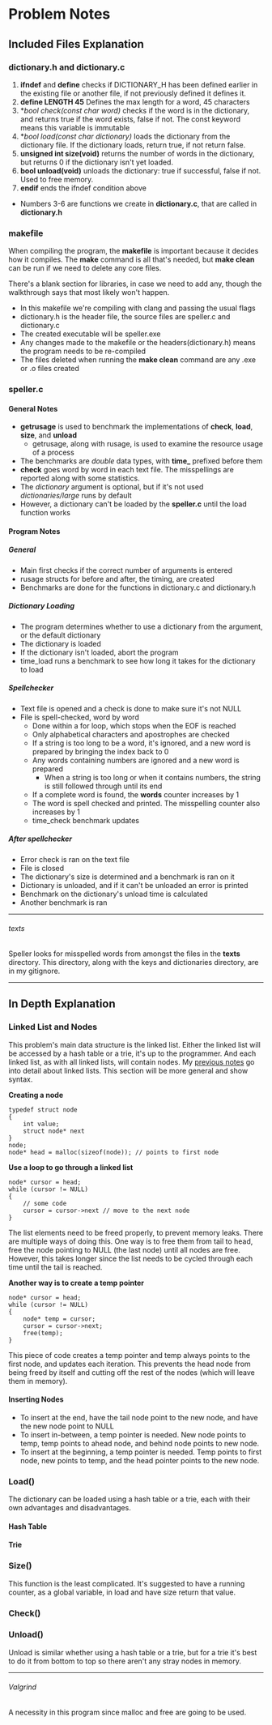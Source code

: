 # Problem Notes

## Included Files Explanation

### dictionary.h and dictionary.c

1. **ifndef** and **define** checks if DICTIONARY_H has been defined earlier in the existing file or another file, if not previously defined it defines it.
2. **define LENGTH 45** Defines the max length for a word, 45 characters
3. **bool check(const char *word)** checks if the word is in the dictionary, and returns true if the word exists, false if not. The const keyword means this variable is immutable 
4. **bool load(const char *dictionary)** loads the dictionary from the dictionary file. If the dictionary loads, return true, if not return false.
5. **unsigned int size(void)** returns the number of words in the dictionary, but returns 0 if the dictionary isn't yet loaded.
6. **bool unload(void)** unloads the dictionary: true if successful, false if not. Used to free memory.
7. **endif** ends the ifndef condition above

* Numbers 3-6 are functions we create in **dictionary.c**, that are called in **dictionary.h**


### makefile

When compiling the program, the **makefile** is important because it decides how it compiles. The **make** command is all that's needed, but **make clean** can be run if we need to delete any core files.

There's a blank section for libraries, in case we need to add any, though the walkthrough says that most likely won't happen.

* In this makefile we're compiling with clang and passing the usual flags
* dictionary.h is the header file, the source files are speller.c and dictionary.c
* The created executable will be speller.exe
* Any changes made to the makefile or the headers(dictionary.h) means the program needs to be re-compiled
* The files deleted when running the **make clean** command are any .exe or .o files created

### speller.c

#### General Notes

* **getrusage** is used to benchmark the implementations of **check**, **load**, **size**, and **unload**
	- getrusage, along with rusage, is used to examine the resource usage of a process
* The benchmarks are *double* data types, with **time_** prefixed before them
* **check** goes word by word in each text file. The misspellings are reported along with some statistics.
* The *dictionary* argument is optional, but if it's not used *dictionaries/large* runs by default
* However, a dictionary can't be loaded by the **speller.c** until the load function works

#### Program Notes

##### General

* Main first checks if the correct number of arguments is entered
* rusage structs for before and after, the timing, are created
* Benchmarks are done for the functions in dictionary.c and dictionary.h

##### Dictionary Loading

* The program determines whether to use a dictionary from the argument, or the default dictionary
* The dictionary is loaded
* If the dictionary isn't loaded, abort the program
* time_load runs a benchmark to see how long it takes for the dictionary to load

##### Spellchecker

* Text file is opened and a check is done to make sure it's not NULL
* File is spell-checked, word by word
	- Done within a for loop, which stops when the EOF is reached
	- Only alphabetical characters and apostrophes are checked
	- If a string is too long to be a word, it's ignored, and a new word is prepared by bringing the index back to 0
	- Any words containing numbers are ignored and a new word is prepared
		+ When a string is too long or when it contains numbers, the string is still followed through until its end
	- If a complete word is found, the **words** counter increases by 1
	- The word is spell checked and printed. The misspelling counter also increases by 1
	- time_check benchmark updates
	
##### After spellchecker 

* Error check is ran on the text file
* File is closed
* The dictionary's size is determined and a benchmark is ran on it
* Dictionary is unloaded, and if it can't be unloaded an error is printed 
* Benchmark on the dictionary's unload time is calculated
* Another benchmark is ran

---

###### texts

Speller looks for misspelled words from amongst the files in the **texts** directory. This directory, along with the keys and dictionaries directory, are in my gitignore.

---

## In Depth Explanation

### Linked List and Nodes
This problem's main data structure is the linked list. Either the linked list will be accessed by a hash table or a trie, it's up to the programmer. And each linked list, as with all linked lists, will contain nodes. My [previous notes](https://github.com/00SaadChaudhry/CS50_Notes/blob/master/Week%205%20-%20Data%20Structures/inDepthNotes.md#singly-linked-lists) go into detail about linked lists. This section will be more general and show syntax.

**Creating a node**

	typedef struct node
	{
		int value;
		struct node* next
	}
	node;
	node* head = malloc(sizeof(node)); // points to first node
	
**Use a loop to go through a linked list**

	node* cursor = head;
	while (cursor != NULL)
	{
		// some code
		cursor = cursor->next // move to the next node
	}
	
The list elements need to be freed properly, to prevent memory leaks. There are multiple ways of doing this. One way is to free them from tail to head, free the node pointing to NULL (the last node) until all nodes are free. However, this takes longer since the list needs to be cycled through each time until the tail is reached.  

**Another way is to create a temp pointer**

	node* cursor = head;
	while (cursor != NULL)
	{
		node* temp = cursor;
		cursor = cursor->next;
		free(temp);
	}
	
This piece of code creates a temp pointer and temp always points to the first node, and updates each iteration. This prevents the head node from being freed by itself and cutting off the rest of the nodes (which will leave them in memory).

#### Inserting Nodes

* To insert at the end, have the tail node point to the new node, and have the new node point to NULL
* To insert in-between, a temp pointer is needed. New node points to temp, temp points to ahead node, and behind node points to new node.
* To insert at the beginning, a temp pointer is needed. Temp points to first node, new points to temp, and the head pointer points to the new node.


### Load()

The dictionary can be loaded using a hash table or a trie, each with their own advantages and disadvantages.

#### Hash Table

#### Trie

### Size()
This function is the least complicated. It's suggested to have a running counter, as a global variable, in load and have size return that value.

### Check()

### Unload()
Unload is similar whether using a hash table or a trie, but for a trie it's best to do it from bottom to top so there aren't any stray nodes in memory.

---

###### Valgrind
A necessity in this program since malloc and free are going to be used.